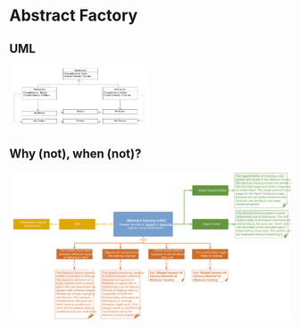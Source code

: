# Abstract Factory
## UML
<img src=AbstractFactoryUML.png width=50% height=50%>

## Why (not), when (not)?
![Abstract Factory](https://github.com/NiekBeijloos/Design-Patterns/blob/master/Creational/2.%20Abstract%20Factory/AbstractFactory.svg?raw=true)
